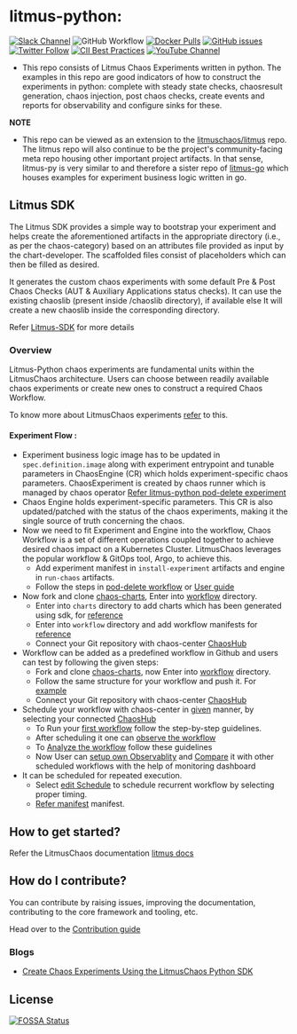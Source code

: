 # litmus-python:

[![Slack Channel](https://img.shields.io/badge/Slack-Join-purple)](https://slack.litmuschaos.io)
![GitHub Workflow](https://github.com/litmuschaos/litmus-python/actions/workflows/push.yml/badge.svg?branch=master)
[![Docker Pulls](https://img.shields.io/docker/pulls/litmuschaos/py-runner.svg)](https://hub.docker.com/r/litmuschaos/py-runner)
[![GitHub issues](https://img.shields.io/github/issues/litmuschaos/litmus-python)](https://github.com/litmuschaos/litmus-python/issues)
[![Twitter Follow](https://img.shields.io/twitter/follow/litmuschaos?style=social)](https://twitter.com/LitmusChaos)
[![CII Best Practices](https://bestpractices.coreinfrastructure.org/projects/5298/badge)](https://bestpractices.coreinfrastructure.org/projects/5298)
[![YouTube Channel](https://img.shields.io/badge/YouTube-Subscribe-red)](https://www.youtube.com/channel/UCa57PMqmz_j0wnteRa9nCaw)
<br>

- This repo consists of Litmus Chaos Experiments written in python. The examples in this repo are good indicators of how to construct the experiments in python: complete with steady state checks, chaosresult generation, chaos injection,
post chaos checks, create events and reports for observability and configure sinks for these.

**NOTE**

- This repo can be viewed as an extension to the [litmuschaos/litmus](https://github.com/litmuschaos/litmus) repo. The litmus repo will also continue to be the project's community-facing meta repo housing other important project artifacts. In that sense, litmus-py is very similar to and therefore a sister repo of [litmus-go](https://github.com/litmuschaos/litmus-go) which houses examples for experiment business logic written in go.

## Litmus SDK

The Litmus SDK provides a simple way to bootstrap your experiment and helps create the aforementioned artifacts in the appropriate directory (i.e., as per the chaos-category) based on an attributes file provided as input by the chart-developer. The scaffolded files consist of placeholders which can then be filled as desired.

It generates the custom chaos experiments with some default Pre & Post Chaos Checks (AUT & Auxiliary Applications status checks). It can use the existing chaoslib (present inside /chaoslib directory), if available else It will create a new chaoslib inside the corresponding directory.

Refer [Litmus-SDK](https://github.com/litmuschaos/litmus-python/blob/master/contribute/developer-guide/README.md) for more details

### Overview

Litmus-Python chaos experiments are fundamental units within the LitmusChaos architecture. Users can choose between readily available chaos experiments or create new ones to construct a required Chaos Workflow.

To know more about LitmusChaos experiments [refer](https://litmuschaos.github.io/litmus/) to this.

#### Experiment Flow :
 - Experiment business logic image has to be updated in `spec.definition.image` along with experiment entrypoint and tunable parameters in ChaosEngine (CR) which holds experiment-specific chaos parameters. ChaosExperiment is created by chaos runner which is managed by chaos operator [Refer litmus-python pod-delete experiment](https://github.com/litmuschaos/chaos-charts/blob/master/charts/generic/pod-delete/python/experiment.yaml)
  - Chaos Engine holds experiment-specific parameters. This CR is also updated/patched with the status of the chaos experiments, making it the single source of truth concerning the chaos.
  - Now we need to fit Experiment and Engine into the workflow, Chaos Workflow is a set of different operations coupled together to achieve desired chaos impact on a Kubernetes Cluster. LitmusChaos leverages the popular workflow & GitOps tool, Argo, to achieve this. 
    - Add experiment manifest in `install-experiment` artifacts and engine in `run-chaos` artifacts. 
    - Follow the steps in [pod-delete workflow](https://github.com/litmuschaos/chaos-charts/blob/master/workflows/pod-delete/workflow.yaml) or [User guide](https://docs.litmuschaos.io/docs/user-guides/construct-workflow/)
  - Now fork and clone [chaos-charts](https://github.com/litmuschaos/chaos-charts), Enter into [workflow](https://github.com/litmuschaos/chaos-charts/tree/master/workflows) directory.
    - Enter into `charts` directory to add charts which has been generated using sdk, for [reference](https://github.com/litmuschaos/chaos-charts/tree/master/charts/cassandra)
    - Enter into `workflow` directory and add workflow manifests for [reference](https://github.com/litmuschaos/chaos-charts/tree/master/workflows/podtato-head)
    - Connect your Git repository with chaos-center [ChaosHub](https://docs.litmuschaos.io/docs/concepts/chaoshub/)
  - Workflow can be added as a predefined workflow in Github and users can test by following the given steps:
    - Fork and clone [chaos-charts](https://github.com/litmuschaos/chaos-charts), now Enter into [workflow](https://github.com/litmuschaos/chaos-charts/tree/master/workflows) directory.
    - Follow the same structure for your workflow and push it. For [example](https://github.com/litmuschaos/chaos-charts/tree/master/workflows/podtato-head)
    - Connect your Git repository with chaos-center [ChaosHub](https://docs.litmuschaos.io/docs/concepts/chaoshub/)
  - Schedule your workflow with chaos-center in [given](https://docs.litmuschaos.io/docs/user-guides/schedule-workflow) manner, by selecting your connected [ChaosHub](https://docs.litmuschaos.io/docs/user-guides/schedule-workflow/#2-choose-a-workflow)
    - To Run your [first workflow](https://docs.litmuschaos.io/docs/getting-started/run-your-first-workflow/) follow the step-by-step guidelines.
    - After scheduling it one can [observe the workflow](https://docs.litmuschaos.io/docs/user-guides/observe-workflow)
    - To [Analyze the workflow](https://docs.litmuschaos.io/docs/user-guides/analyze-workflow/#)  follow these guidelines
    - Now User can [setup own Observablity](https://docs.litmuschaos.io/docs/user-guides/observability-set-up) and [Compare](https://docs.litmuschaos.io/docs/user-guides/comparative-analysis) it with other scheduled workflows with the help of monitoring dashboard
  - It can be scheduled for repeated execution.
    -  Select [edit Schedule](https://docs.litmuschaos.io/docs/user-guides/edit-schedule#3-change-the-schedule) to schedule recurrent workflow by selecting proper timing.
    - [Refer manifest](https://github.com/litmuschaos/chaos-charts/blob/master/workflows/podtato-head/workflow_cron.yaml) manifest.

## How to get started?

Refer the LitmusChaos documentation [litmus docs](https://docs.litmuschaos.io)

## How do I contribute?

You can contribute by raising issues, improving the documentation, contributing to the core framework and tooling, etc.

Head over to the [Contribution guide](CONTRIBUTING.md)

### Blogs
- [Create Chaos Experiments Using the LitmusChaos Python SDK](https://dev.to/oumkale/create-chaos-experiments-using-the-litmuschaos-python-sdk-4492)

## License
[![FOSSA Status](https://app.fossa.io/api/projects/git%2Bgithub.com%2Flitmuschaos%2Flitmus-python.svg?type=large)](https://app.fossa.io/projects/git%2Bgithub.com%2Flitmuschaos%2Flitmus-python?ref=badge_large)
